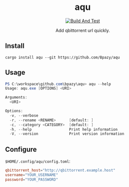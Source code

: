 <h1 align="center">aqu</h1>

<div align="center">

[![Build And Test](https://github.com/Bpazy/aqu/actions/workflows/build-and-test.yml/badge.svg)](https://github.com/Bpazy/aqu/actions/workflows/build-and-test.yml)

Add qbittorrent url quickly.

</div>

## Install
```
cargo install aqu --git https://github.com/Bpazy/aqu 
```

## Usage
```ps1
PS C:\workspace\github.com\bpazy\aqu> aqu --help
Usage: aqu.exe [OPTIONS] <URI>

Arguments:
  <URI>

Options:
  -v, --verbose
  -r, --rename <RENAME>      [default: ]
  -c, --category <CATEGORY>  [default: ]
  -h, --help                 Print help information
  -V, --version              Print version information

```

## Configure
`$HOME/.config/aqu/config.toml`:
```toml
qbittorrent_host="http://qbittorrent.example.host"
username="YOUR_USERNAME"
password="YOUR_PASSWORD"
```
